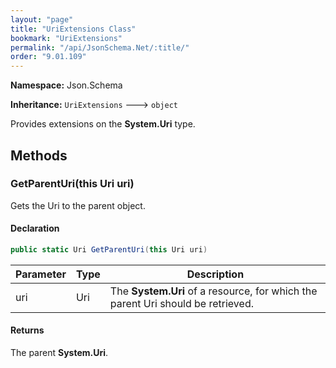 ```yaml
---
layout: "page"
title: "UriExtensions Class"
bookmark: "UriExtensions"
permalink: "/api/JsonSchema.Net/:title/"
order: "9.01.109"
---
```

**Namespace:** Json.Schema

**Inheritance:**
`UriExtensions`
 🡒 
`object`

Provides extensions on the **System.Uri** type.

## Methods

### GetParentUri(this Uri uri)

Gets the Uri to the parent object.

#### Declaration

```c#
public static Uri GetParentUri(this Uri uri)
```

| Parameter | Type | Description |
|---|---|---|
| uri | Uri | The **System.Uri** of a resource, for which the parent Uri should be retrieved. |


#### Returns

The parent **System.Uri**.

